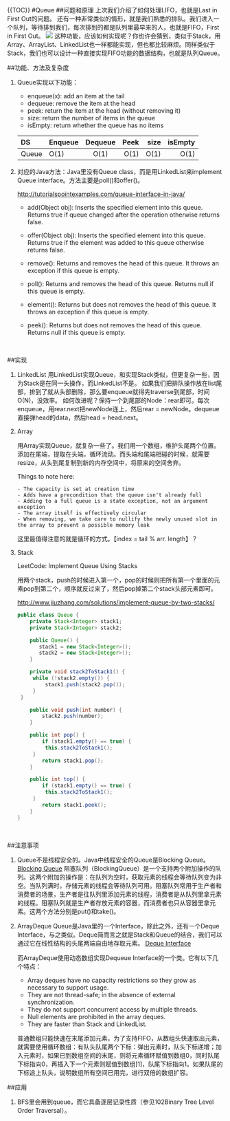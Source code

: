 {{TOC}}
#Queue
##问题和原理
上次我们介绍了如何处理LIFO，也就是Last in First Out的问题。
还有一种非常类似的情形，就是我们熟悉的排队。我们进入一个队列，等待排到我们，每次排到的都是队列里最早来的人，也就是FIFO，First in First Out。
![](https://bittigerimages.s3.amazonaws.com/gitbookImages/DataStructures/queue1.png)
这种功能，应该如何实现呢？你也许会猜到，类似于Stack，用Array、ArrayList、LinkedList也一样都能实现，但也都比较麻烦。同样类似于Stack，我们也可以设计一种直接实现FIFO功能的数据结构，也就是队列Queue。

##功能、方法及复杂度
1. Queue实现以下功能：

   - enqueue(x): add an item at the tail
   - dequeue: remove the item at the head
   - peek: return the item at the head (without removing it)
   - size: return the number of items in the queue
   - isEmpty: return whether the queue has no items

   | DS    | Enqueue | Dequeue | Peek | size | isEmpty |
   | :---- | :------ | :-----: | ---: | ---: | ------: |
   | Queue | O(1)    |  O(1)   | O(1) | O(1) |    O(1) |

2. 对应的Java方法：Java里没有Queue class，而是用LinkedList来implement Queue interface。方法主要是poll()和offer()。

   http://tutorialspointexamples.com/queue-interface-in-java/

   - add(Object obj): Inserts the specified element into this queue. Returns true if queue changed after the operation otherwise returns false.

   - offer(Object obj): Inserts the specified element into this queue. Returns true if the element was added to this queue otherwise returns false.

   - remove(): Returns and removes the head of this queue. It throws an exception if this queue is empty.

   - poll(): Returns and removes the head of this queue. Returns null if this queue is empty.

   - element(): Returns but does not removes the head of this queue. It throws an exception if this queue is empty.

   - peek(): Returns but does not removes the head of this queue. Returns null if this queue is empty.

     ​

##实现
1. LinkedList
   用LinkedList实现Queue，和实现Stack类似，但更复杂一些，因为Stack是在同一头操作，而LinkedList不是。
   如果我们把排队操作放在list尾部，排到了就从头部删除，那么要enqueue就得先traverse到尾部，时间O(N)，没效率。
   如何改进呢？保持一个到尾部的Node：rear即可。每次enqueue，用rear.next把newNode连上，然后rear = newNode。dequeue直接弹head的data，然后head = head.next。

2. Array

   用Array实现Queue，就复杂一些了。我们用一个数组，维护头尾两个位置。添加在尾端，提取在头端，循环流动。而头端和尾端相碰的时候，就需要resize，从头到尾复制到新的内存空间中，将原来的空间舍弃。

   Things to note here:

   ```
   - The capacity is set at creation time
   - Adds have a precondition that the queue isn't already full
   - Adding to a full queue is a state exception, not an argument exception
   - The array itself is effectively circular
   - When removing, we take care to nullify the newly unused slot in the array to prevent a possible memory leak
   ```

   这里最值得注意的就是循环的方式。【index = tail % arr. length】？

3. Stack

   LeetCode: Implement Queue Using Stacks

   用两个stack，push的时候进入第一个，pop的时候则把所有第一个里面的元素pop到第二个，顺序就反过来了，然后pop掉第二个stack头部元素即可。

   http://www.jiuzhang.com/solutions/implement-queue-by-two-stacks/

   ```java
   public class Queue {
       private Stack<Integer> stack1;
       private Stack<Integer> stack2;

       public Queue() {
          stack1 = new Stack<Integer>();
          stack2 = new Stack<Integer>();
       }

       private void stack2ToStack1() {
   		while (!stack2.empty()) {
   			stack1.push(stack2.pop());
   		}
   	}

       public void push(int number) {
           stack2.push(number);
       }

       public int pop() {
           if (stack1.empty() == true) {
   			this.stack2ToStack1();
   		}
           return stack1.pop();
       }

       public int top() {
           if (stack1.empty() == true) {
   			this.stack2ToStack1();
   		}
           return stack1.peek();
       }
   }
   ```

   ​


##注意事项
1. Queue不是线程安全的。Java中线程安全的Queue是Blocking Queue。
   [Blocking Queue](http://www.infoq.com/cn/articles/java-blocking-queue/)
   阻塞队列（BlockingQueue）是一个支持两个附加操作的队列。这两个附加的操作是：在队列为空时，获取元素的线程会等待队列变为非空。当队列满时，存储元素的线程会等待队列可用。阻塞队列常用于生产者和消费者的场景，生产者是往队列里添加元素的线程，消费者是从队列里拿元素的线程。阻塞队列就是生产者存放元素的容器，而消费者也只从容器里拿元素。这两个方法分别是put()和take()。
2. ArrayDeque
   Queue是Java里的一个Interface，除此之外，还有一个Deque Interface，与之类似。Deque简而言之就是Stack和Queue的结合，我们可以通过它在线性结构的头尾两端自由地存取元素。
   [Deque Interface](https://docs.oracle.com/javase/tutorial/collections/interfaces/deque.html)

   而ArrayDeque使用动态数组实现Dequeue Interface的一个类。它有以下几个特点：
   - Array deques have no capacity restrictions so they grow as necessary to support usage.
   - They are not thread-safe; in the absence of external synchronization.
   - They do not support concurrent access by multiple threads.
   - Null elements are prohibited in the array deques.
   - They are faster than Stack and LinkedList.

   普通数组只能快速在末尾添加元素，为了支持FIFO，从数组头快速取出元素，就需要使用循环数组：有队头队尾两个下标：弹出元素时，队头下标递增；加入元素时，如果已到数组空间的末尾，则将元素循环赋值到数组0，同时队尾下标指向0，再插入下一个元素则赋值到数组[1]，队尾下标指向1。如果队尾的下标追上队头，说明数组所有空间已用完，进行双倍的数组扩容。



##应用

1. BFS里会用到queue，而它具备逐层记录性质（参见102Binary Tree Level Order Traversal）。
